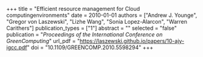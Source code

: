 +++
title = "Efficient resource management for Cloud computingenvironments"
date = 2010-01-01
authors = ["Andrew J. Younge", "Gregor von Laszewski", "Lizhe Wang", "Sonia Lopez-Alarcon", "Warren Carithers"]
publication_types = ["1"]
abstract = ""
selected = "false"
publication = "*Proceedings of the International Conference on GreenComputing*"
url_pdf = "https://laszewski.github.io/papers/10-ajy-igcc.pdf"
doi = "10.1109/GREENCOMP.2010.5598294"
+++

